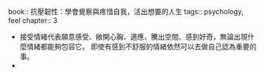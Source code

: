 book:: 抗壓韌性：學會覺察與疼惜自我，活出想要的人生
tags:: psychology, feel
chapter:: 3

- 接受情緒代表願意感受、敞開心胸、適應、騰出空間、感到好奇，無論出現什麼情緒都能夠包容它。
  即使有感到不舒服的情緒依然可以去做自己認為重要的事。
-